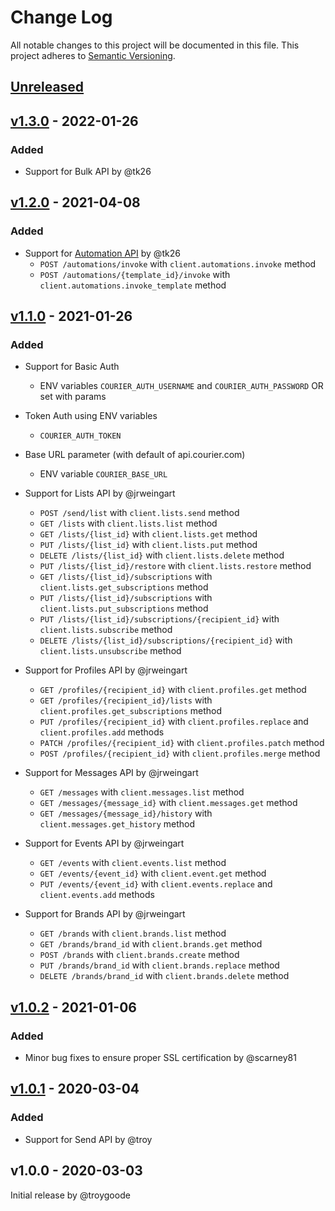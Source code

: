 # Change Log

All notable changes to this project will be documented in this file.
This project adheres to [Semantic Versioning](http://semver.org/).

## [Unreleased][unreleased]

## [v1.3.0] - 2022-01-26

### Added

- Support for Bulk API by @tk26

## [v1.2.0] - 2021-04-08

### Added

- Support for [Automation API](https://docs.courier.com/reference/automation-api) by @tk26
  - `POST /automations/invoke` with `client.automations.invoke` method
  - `POST /automations/{template_id}/invoke` with `client.automations.invoke_template` method

## [v1.1.0] - 2021-01-26

### Added

- Support for Basic Auth
  - ENV variables `COURIER_AUTH_USERNAME` and `COURIER_AUTH_PASSWORD` OR set with params
- Token Auth using ENV variables
  - `COURIER_AUTH_TOKEN`
- Base URL parameter (with default of api.courier.com)
  - ENV variable `COURIER_BASE_URL`
- Support for Lists API by @jrweingart

  - `POST /send/list` with `client.lists.send` method
  - `GET /lists` with `client.lists.list` method
  - `GET /lists/{list_id}` with `client.lists.get` method
  - `PUT /lists/{list_id}` with `client.lists.put` method
  - `DELETE /lists/{list_id}` with `client.lists.delete` method
  - `PUT /lists/{list_id}/restore` with `client.lists.restore` method
  - `GET /lists/{list_id}/subscriptions` with `client.lists.get_subscriptions` method
  - `PUT /lists/{list_id}/subscriptions` with `client.lists.put_subscriptions` method
  - `PUT /lists/{list_id}/subscriptions/{recipient_id}` with `client.lists.subscribe` method
  - `DELETE /lists/{list_id}/subscriptions/{recipient_id}` with `client.lists.unsubscribe` method

- Support for Profiles API by @jrweingart

  - `GET /profiles/{recipient_id}` with `client.profiles.get` method
  - `GET /profiles/{recipient_id}/lists` with `client.profiles.get_subscriptions` method
  - `PUT /profiles/{recipient_id}` with `client.profiles.replace` and `client.profiles.add` methods
  - `PATCH /profiles/{recipient_id}` with `client.profiles.patch` method
  - `POST /profiles/{recipient_id}` with `client.profiles.merge` method

- Support for Messages API by @jrweingart

  - `GET /messages` with `client.messages.list` method
  - `GET /messages/{message_id}` with `client.messages.get` method
  - `GET /messages/{message_id}/history` with `client.messages.get_history` method

- Support for Events API by @jrweingart

  - `GET /events` with `client.events.list` method
  - `GET /events/{event_id}` with `client.event.get` method
  - `PUT /events/{event_id}` with `client.events.replace` and `client.events.add` methods

- Support for Brands API by @jrweingart
  - `GET /brands` with `client.brands.list` method
  - `GET /brands/brand_id` with `client.brands.get` method
  - `POST /brands` with `client.brands.create` method
  - `PUT /brands/brand_id` with `client.brands.replace` method
  - `DELETE /brands/brand_id` with `client.brands.delete` method

## [v1.0.2] - 2021-01-06

### Added

- Minor bug fixes to ensure proper SSL certification by @scarney81

## [v1.0.1] - 2020-03-04

### Added

- Support for Send API by @troy

## v1.0.0 - 2020-03-03

Initial release by @troygoode

[unreleased]: https://github.com/trycourier/courier-ruby/compare/v1.3.0...HEAD
[v1.3.0]: https://github.com/trycourier/courier-ruby/compare/v1.2.0...v1.3.0
[v1.2.0]: https://github.com/trycourier/courier-ruby/compare/v1.1.0...v1.2.0
[v1.1.0]: https://github.com/trycourier/courier-ruby/compare/v1.0.2...v1.1.0
[v1.0.2]: https://github.com/trycourier/courier-ruby/compare/v1.0.1...v1.0.2
[v1.0.1]: https://github.com/trycourier/courier-ruby/compare/v1.0.0...v1.0.1
